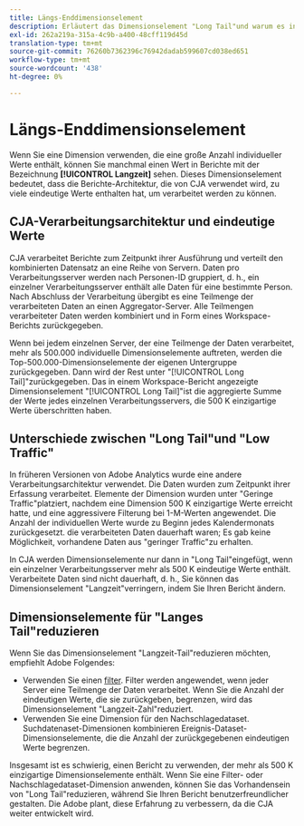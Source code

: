 ```yaml
---
title: Längs-Enddimensionselement
description: Erläutert das Dimensionselement "Long Tail"und warum es in Berichte angezeigt wird.
exl-id: 262a219a-315a-4c9b-a400-48cff119d45d
translation-type: tm+mt
source-git-commit: 76260b7362396c76942dadab599607cd038ed651
workflow-type: tm+mt
source-wordcount: '438'
ht-degree: 0%

---
```


# Längs-Enddimensionselement

Wenn Sie eine Dimension verwenden, die eine große Anzahl individueller Werte enthält, können Sie manchmal einen Wert in Berichte mit der Bezeichnung **[!UICONTROL Langzeit]** sehen. Dieses Dimensionselement bedeutet, dass die Berichte-Architektur, die von CJA verwendet wird, zu viele eindeutige Werte enthalten hat, um verarbeitet werden zu können.

## CJA-Verarbeitungsarchitektur und eindeutige Werte

CJA verarbeitet Berichte zum Zeitpunkt ihrer Ausführung und verteilt den kombinierten Datensatz an eine Reihe von Servern. Daten pro Verarbeitungsserver werden nach Personen-ID gruppiert, d. h., ein einzelner Verarbeitungsserver enthält alle Daten für eine bestimmte Person. Nach Abschluss der Verarbeitung übergibt es eine Teilmenge der verarbeiteten Daten an einen Aggregator-Server. Alle Teilmengen verarbeiteter Daten werden kombiniert und in Form eines Workspace-Berichts zurückgegeben.

Wenn bei jedem einzelnen Server, der eine Teilmenge der Daten verarbeitet, mehr als 500.000 individuelle Dimensionselemente auftreten, werden die Top-500.000-Dimensionselemente der eigenen Untergruppe zurückgegeben. Dann wird der Rest unter &quot;[!UICONTROL Long Tail]&quot;zurückgegeben. Das in einem Workspace-Bericht angezeigte Dimensionselement &quot;[!UICONTROL Long Tail]&quot;ist die aggregierte Summe der Werte jedes einzelnen Verarbeitungsservers, die 500 K einzigartige Werte überschritten haben.

## Unterschiede zwischen &quot;Long Tail&quot;und &quot;Low Traffic&quot;

In früheren Versionen von Adobe Analytics wurde eine andere Verarbeitungsarchitektur verwendet. Die Daten wurden zum Zeitpunkt ihrer Erfassung verarbeitet. Elemente der Dimension wurden unter &quot;Geringe Traffic&quot;platziert, nachdem eine Dimension 500 K einzigartige Werte erreicht hatte, und eine aggressivere Filterung bei 1-M-Werten angewendet. Die Anzahl der individuellen Werte wurde zu Beginn jedes Kalendermonats zurückgesetzt. die verarbeiteten Daten dauerhaft waren; Es gab keine Möglichkeit, vorhandene Daten aus &quot;geringer Traffic&quot;zu erhalten.

In CJA werden Dimensionselemente nur dann in &quot;Long Tail&quot;eingefügt, wenn ein einzelner Verarbeitungsserver mehr als 500 K eindeutige Werte enthält. Verarbeitete Daten sind nicht dauerhaft, d. h., Sie können das Dimensionselement &quot;Langzeit&quot;verringern, indem Sie Ihren Bericht ändern.

## Dimensionselemente für &quot;Langes Tail&quot;reduzieren

Wenn Sie das Dimensionselement &quot;Langzeit-Tail&quot;reduzieren möchten, empfiehlt Adobe Folgendes:

* Verwenden Sie einen [filter](/help/components/filters/create-filters.md). Filter werden angewendet, wenn jeder Server eine Teilmenge der Daten verarbeitet. Wenn Sie die Anzahl der eindeutigen Werte, die sie zurückgeben, begrenzen, wird das Dimensionselement &quot;Langzeit-Zahl&quot;reduziert.
* Verwenden Sie eine Dimension für den Nachschlagedataset. Suchdatenaset-Dimensionen kombinieren Ereignis-Dataset-Dimensionselemente, die die Anzahl der zurückgegebenen eindeutigen Werte begrenzen.

Insgesamt ist es schwierig, einen Bericht zu verwenden, der mehr als 500 K einzigartige Dimensionselemente enthält. Wenn Sie eine Filter- oder Nachschlagedataset-Dimension anwenden, können Sie das Vorhandensein von &quot;Long Tail&quot;reduzieren, während Sie Ihren Bericht benutzerfreundlicher gestalten. Die Adobe plant, diese Erfahrung zu verbessern, da die CJA weiter entwickelt wird.
